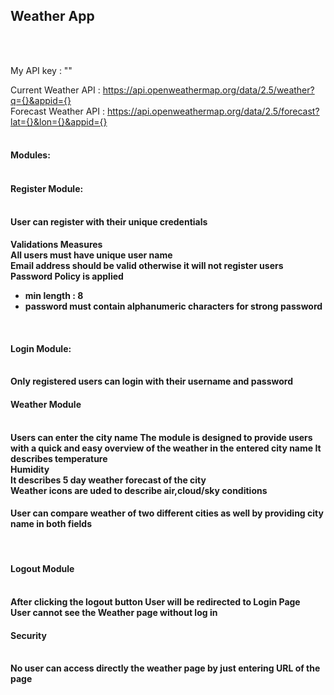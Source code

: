 <h2>Weather App</h2><br><br>

My API key : ""<br>

Current Weather API : https://api.openweathermap.org/data/2.5/weather?q={}&appid={}<br>
Forecast Weather API : https://api.openweathermap.org/data/2.5/forecast?lat={}&lon={}&appid={}<br><br>

<h4>Modules:<br><br>
<h4>Register Module:</h4><br>
<b>User can register with their unique credentials </b><br>
<h4>Validations Measures<br>
<b>All users must have unique user name</b><br>
<b>Email address should be valid otherwise it will not register users</b><br>
<b>Password Policy is applied <ul><li>min length : 8</li> 
<li>password must contain alphanumeric characters for strong password</li>
</ul></b><br>

<h4>Login Module:</h4><br>
<b>Only registered users can login with their username and password</b><br>

<h4>Weather Module</h4><br>
<b>Users can enter the city name The module is designed to provide users with a quick and easy overview of the weather in the entered city name</b><b>
<b>It describes temperature </b><br>
<b>Humidity</b><br>
<b>It describes 5 day weather forecast of the city</b><br>
<b>Weather icons are uded to describe air,cloud/sky conditions</b><br>
<b><h4>User can compare weather of two different cities as well by providing city name in both fields</h4></b><br>

<h4>Logout Module</h4><br>
<b>After clicking the logout button User will be redirected to Login Page</b><br>
<b>User cannot see the Weather page without log in</b><br>

<h4>Security</h4><br>
<b>No user can access directly the weather page by just entering URL of the page</b><br>



